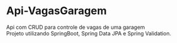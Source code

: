# Api-VagasGaragem
Api com CRUD para controle de vagas de uma garagem<br>
Projeto utilizando SpringBoot, Spring Data JPA e Spring Validation.
